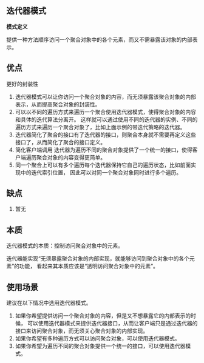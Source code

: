 ## 迭代器模式

**模式定义**

提供一种方法顺序访问一个聚合对象中的各个元素，而又不需暴露该对象的内部表示。

## 优点
更好的封装性
1. 迭代器模式可以让你访问一个聚合对象的内容，而无须暴露该聚合对象的内部表示，从而提高聚合对象的封装性。
2. 可以以不同的遍历方式来遍历一个聚合使用迭代器模式，使得聚合对象的内容和具体的迭代算法分离开。
这样就可以通过使用不同的迭代器的实例、不同的遍历方式来遍历一个聚合对象了，比如上面示例的带迭代策略的迭代器。
3. 迭代器简化了聚合的接口有了迭代器的接口，则聚合本身就不需要再定义这些接口了，从而简化了聚合的接口定义。
4. 简化客户端调用
迭代器为遍历不同的聚合对象提供了一个统一的接口，使得客户端遍历聚合对象的内容变得更简单。
5. 同一个聚合上可以有多个遍历每个迭代器保持它自己的遍历状态，比如前面实现中的迭代索引位置，
因此可以对同一个聚合对象同时进行多个遍历。

## 缺点
1. 暂无

## 本质

迭代器模式的本质：控制访问聚合对象中的元素。

迭代器能实现“无须暴露聚合对象的内部实现，就能够访问到聚合对象中的各个元素”的功能，
看起来其本质应该是“透明访问聚合对象中的元素”。

## 使用场景

建议在以下情况中选用迭代器模式。

1. 如果你希望提供访问一个聚合对象的内容，但是又不想暴露它的内部表示的时候，
可以使用迭代器模式来提供迭代器接口，从而让客户端只是通过迭代器的接口来访问聚合对象，而无须关心聚合对象的内部实现。
2. 如果你希望有多种遍历方式可以访问聚合对象，可以使用迭代器模式。
3. 如果你希望为遍历不同的聚合对象提供一个统一的接口，可以使用迭代器模式。
